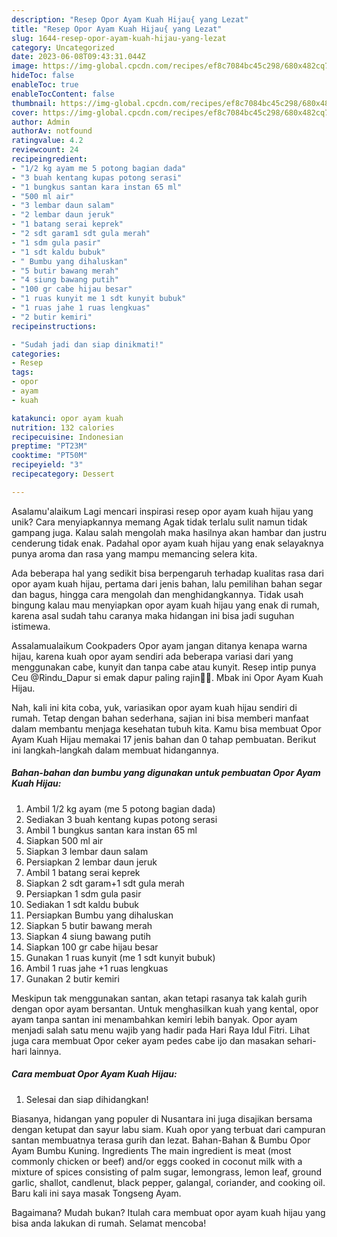```yaml
---
description: "Resep Opor Ayam Kuah Hijau{ yang Lezat"
title: "Resep Opor Ayam Kuah Hijau{ yang Lezat"
slug: 1644-resep-opor-ayam-kuah-hijau-yang-lezat
category: Uncategorized
date: 2023-06-08T09:43:31.044Z
image: https://img-global.cpcdn.com/recipes/ef8c7084bc45c298/680x482cq70/opor-ayam-kuah-hijau-foto-resep-utama.jpg
hideToc: false
enableToc: true
enableTocContent: false
thumbnail: https://img-global.cpcdn.com/recipes/ef8c7084bc45c298/680x482cq70/opor-ayam-kuah-hijau-foto-resep-utama.jpg
cover: https://img-global.cpcdn.com/recipes/ef8c7084bc45c298/680x482cq70/opor-ayam-kuah-hijau-foto-resep-utama.jpg
author: Admin
authorAv: notfound
ratingvalue: 4.2
reviewcount: 24
recipeingredient:
- "1/2 kg ayam me 5 potong bagian dada"
- "3 buah kentang kupas potong serasi"
- "1 bungkus santan kara instan 65 ml"
- "500 ml air"
- "3 lembar daun salam"
- "2 lembar daun jeruk"
- "1 batang serai keprek"
- "2 sdt garam1 sdt gula merah"
- "1 sdm gula pasir"
- "1 sdt kaldu bubuk"
- " Bumbu yang dihaluskan"
- "5 butir bawang merah"
- "4 siung bawang putih"
- "100 gr cabe hijau besar"
- "1 ruas kunyit me 1 sdt kunyit bubuk"
- "1 ruas jahe 1 ruas lengkuas"
- "2 butir kemiri"
recipeinstructions:

- "Sudah jadi dan siap dinikmati!"
categories:
- Resep
tags:
- opor
- ayam
- kuah

katakunci: opor ayam kuah 
nutrition: 132 calories
recipecuisine: Indonesian
preptime: "PT23M"
cooktime: "PT50M"
recipeyield: "3"
recipecategory: Dessert

---
```



Asalamu'alaikum Lagi mencari inspirasi resep opor ayam kuah hijau yang unik? Cara menyiapkannya memang Agak tidak terlalu sulit namun tidak gampang juga. Kalau salah mengolah maka hasilnya akan hambar dan justru cenderung tidak enak. Padahal opor ayam kuah hijau yang enak selayaknya punya aroma dan rasa yang mampu memancing selera kita.


Ada beberapa hal yang sedikit bisa berpengaruh terhadap kualitas rasa dari opor ayam kuah hijau, pertama dari jenis bahan, lalu pemilihan bahan segar dan bagus, hingga cara mengolah dan menghidangkannya. Tidak usah bingung kalau mau menyiapkan opor ayam kuah hijau yang enak di rumah, karena asal sudah tahu caranya maka hidangan ini bisa jadi suguhan istimewa.

Assalamualaikum Cookpaders Opor ayam jangan ditanya kenapa warna hijau, karena kuah opor ayam sendiri ada beberapa variasi dari yang menggunakan cabe, kunyit dan tanpa cabe atau kunyit. Resep intip punya Ceu @Rindu_Dapur si emak dapur paling rajin🤭🤭. Mbak ini Opor Ayam Kuah Hijau.


Nah, kali ini kita coba, yuk, variasikan opor ayam kuah hijau sendiri di rumah. Tetap dengan bahan sederhana, sajian ini bisa memberi manfaat dalam membantu menjaga kesehatan tubuh kita. Kamu bisa membuat Opor Ayam Kuah Hijau memakai 17 jenis bahan dan 0 tahap pembuatan. Berikut ini langkah-langkah dalam membuat hidangannya.

<!--inarticleads1-->

##### Bahan-bahan dan bumbu yang digunakan untuk pembuatan Opor Ayam Kuah Hijau:

1. Ambil 1/2 kg ayam (me 5 potong bagian dada)
1. Sediakan 3 buah kentang kupas potong serasi
1. Ambil 1 bungkus santan kara instan 65 ml
1. Siapkan 500 ml air
1. Siapkan 3 lembar daun salam
1. Persiapkan 2 lembar daun jeruk
1. Ambil 1 batang serai keprek
1. Siapkan 2 sdt garam+1 sdt gula merah
1. Persiapkan 1 sdm gula pasir
1. Sediakan 1 sdt kaldu bubuk
1. Persiapkan  Bumbu yang dihaluskan
1. Siapkan 5 butir bawang merah
1. Siapkan 4 siung bawang putih
1. Siapkan 100 gr cabe hijau besar
1. Gunakan 1 ruas kunyit (me 1 sdt kunyit bubuk)
1. Ambil 1 ruas jahe +1 ruas lengkuas
1. Gunakan 2 butir kemiri


Meskipun tak menggunakan santan, akan tetapi rasanya tak kalah gurih dengan opor ayam bersantan. Untuk menghasilkan kuah yang kental, opor ayam tanpa santan ini menambahkan kemiri lebih banyak. Opor ayam menjadi salah satu menu wajib yang hadir pada Hari Raya Idul Fitri. Lihat juga cara membuat Opor ceker ayam pedes cabe ijo dan masakan sehari-hari lainnya. 

<!--inarticleads2-->

##### Cara membuat Opor Ayam Kuah Hijau:


1. Selesai dan siap dihidangkan!

Biasanya, hidangan yang populer di Nusantara ini juga disajikan bersama dengan ketupat dan sayur labu siam. Kuah opor yang terbuat dari campuran santan membuatnya terasa gurih dan lezat. Bahan-Bahan &amp; Bumbu Opor Ayam Bumbu Kuning. Ingredients The main ingredient is meat (most commonly chicken or beef) and/or eggs cooked in coconut milk with a mixture of spices consisting of palm sugar, lemongrass, lemon leaf, ground garlic, shallot, candlenut, black pepper, galangal, coriander, and cooking oil. Baru kali ini saya masak Tongseng Ayam. 

Bagaimana? Mudah bukan? Itulah cara membuat opor ayam kuah hijau yang bisa anda lakukan di rumah. Selamat mencoba!
